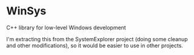 # WinSys
C++ library for low-level Windows development

I'm extracting this from the SystemExplorer project (doing some cleanup and other modifications), so it would be easier to use in other projects.

